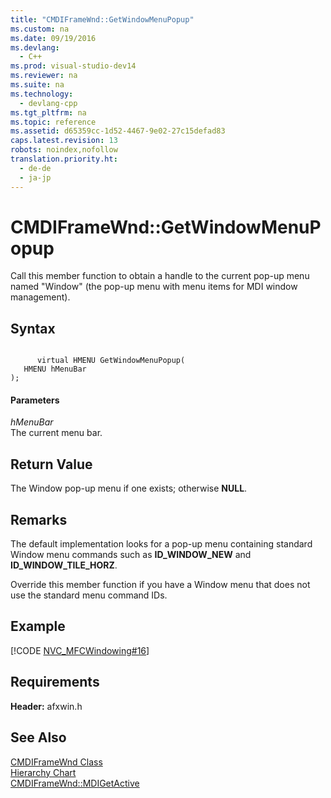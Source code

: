 ```yaml
---
title: "CMDIFrameWnd::GetWindowMenuPopup"
ms.custom: na
ms.date: 09/19/2016
ms.devlang: 
  - C++
ms.prod: visual-studio-dev14
ms.reviewer: na
ms.suite: na
ms.technology: 
  - devlang-cpp
ms.tgt_pltfrm: na
ms.topic: reference
ms.assetid: d65359cc-1d52-4467-9e02-27c15defad83
caps.latest.revision: 13
robots: noindex,nofollow
translation.priority.ht: 
  - de-de
  - ja-jp
---
```

# CMDIFrameWnd::GetWindowMenuPopup
Call this member function to obtain a handle to the current pop-up menu named "Window" (the pop-up menu with menu items for MDI window management).  
  
## Syntax  
  
```  
  
      virtual HMENU GetWindowMenuPopup(  
   HMENU hMenuBar   
);  
```  
  
#### Parameters  
 *hMenuBar*  
 The current menu bar.  
  
## Return Value  
 The Window pop-up menu if one exists; otherwise **NULL**.  
  
## Remarks  
 The default implementation looks for a pop-up menu containing standard Window menu commands such as **ID_WINDOW_NEW** and **ID_WINDOW_TILE_HORZ**.  
  
 Override this member function if you have a Window menu that does not use the standard menu command IDs.  
  
## Example  
 [!CODE [NVC_MFCWindowing#16](../CodeSnippet/VS_Snippets_Cpp/NVC_MFCWindowing#16)]  
  
## Requirements  
 **Header:** afxwin.h  
  
## See Also  
 [CMDIFrameWnd Class](../vs140/CMDIFrameWnd-Class.md)   
 [Hierarchy Chart](../vs140/Hierarchy-Chart.md)   
 [CMDIFrameWnd::MDIGetActive](../vs140/CMDIFrameWnd--MDIGetActive.md)
